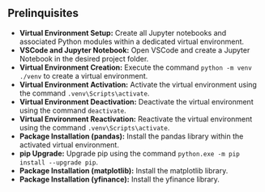 ## Prelinquisites



* **Virtual Environment Setup:** Create all Jupyter notebooks and associated Python modules within a dedicated virtual environment.
* **VSCode and Jupyter Notebook:** Open VSCode and create a Jupyter Notebook in the desired project folder.
* **Virtual Environment Creation:** Execute the command `python -m venv ./venv` to create a virtual environment.
* **Virtual Environment Activation:** Activate the virtual environment using the command `.venv\Scripts\activate`.
* **Virtual Environment Deactivation:** Deactivate the virtual environment using the command `deactivate`.
* **Virtual Environment Reactivation:** Reactivate the virtual environment using the command `.venv\Scripts\activate`.
* **Package Installation (pandas):** Install the pandas library within the activated virtual environment.
* **pip Upgrade:** Upgrade pip using the command `python.exe -m pip install --upgrade pip`.
* **Package Installation (matplotlib):** Install the matplotlib library.
* **Package Installation (yfinance):** Install the yfinance library.
